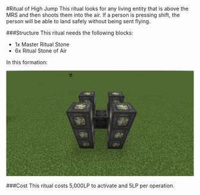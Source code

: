 #Ritual of High Jump
This ritual looks for any living entity that is above the MRS and then shoots them into the air. If a person is pressing shift, the person will be able to land safely without being sent flying.

###Structure
This ritual needs the following blocks:

  * 1x Master Ritual Stone
  * 6x Ritual Stone of Air

In this formation:

![Ritual of High Jump](img/ritualOfHighJump.png)

###Cost
This ritual costs 5,000LP to activate and 5LP per operation.
